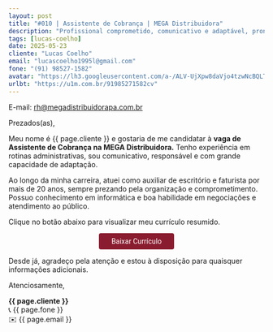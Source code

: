 ```yaml
---
layout: post
title: "#010 | Assistente de Cobrança | MEGA Distribuidora"
description: "Profissional comprometido, comunicativo e adaptável, pronto para agregar valor à equipe!"
tags: [lucas-coelho]
date: 2025-05-23
cliente: "Lucas Coelho"
email: "lucascoelho1995l@gmail.com"
fone: "(91) 98527-1582"
avatar: "https://lh3.googleusercontent.com/a-/ALV-UjXpw8daVjo4tzwNcBQLTYZhzQ7xDQGc4Fifteyjd5WwvB2LYF7vbQ=s240-p-k-no"
urlbt: "https://u1m.com.br/91985271582cv"
---
```

E-mail: rh@megadistribuidorapa.com.br

Prezados(as),

Meu nome é {{ page.cliente }} e gostaria de me candidatar à **vaga de Assistente de Cobrança na MEGA Distribuidora.**
Tenho experiência em rotinas administrativas, sou comunicativo, responsável e com grande capacidade de adaptação.

Ao longo da minha carreira, atuei como auxiliar de escritório e faturista por mais de 20 anos, sempre prezando pela organização e comprometimento. Possuo conhecimento em informática e boa habilidade em negociações e atendimento ao público.

Clique no botão abaixo para visualizar meu currículo resumido.


<center><a href="{{ page.urlbt }}" class="btn" style="display: inline-block;padding: 8px 25px;color: white;font-size: 14px;text-decoration: none;border-radius: 4px;text-align: center;cursor: pointer;display: inline-block;font-weight: 400;font-family: 'Roboto', Tahoma, Verdana, Segoe, sans-serif;background-color: #8a1c2f;">Baixar Currículo</a></center>

Desde já, agradeço pela atenção e estou à disposição para quaisquer informações adicionais.


Atenciosamente,

**{{ page.cliente }}**<br>
📞 {{ page.fone }}<br>
✉️ {{ page.email }}
